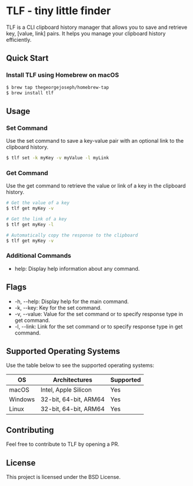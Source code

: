# TLF - tiny little finder 

TLF is a CLI clipboard history manager that allows you to save and retrieve key, [value, link] pairs. It helps you manage your clipboard history efficiently.

## Quick Start

### Install TLF using Homebrew on macOS
```bash
$ brew tap thegeorgejoseph/homebrew-tap
$ brew install tlf
```

## Usage

### Set Command
Use the set command to save a key-value pair with an optional link to the clipboard history.

```bash
$ tlf set -k myKey -v myValue -l myLink
```

### Get Command
Use the get command to retrieve the value or link of a key in the clipboard history.

```bash
# Get the value of a key
$ tlf get myKey -v

# Get the link of a key
$ tlf get myKey -l

# Automatically copy the response to the clipboard
$ tlf get myKey -v
```

### Additional Commands
- help: Display help information about any command.

## Flags
- -h, --help: Display help for the main command.
- -k, --key: Key for the set command.
- -v, --value: Value for the set command or to specify response type in get command.
- -l, --link: Link for the set command or to specify response type in get command.

## Supported Operating Systems
Use the table below to see the supported operating systems:

| OS       | Architectures           | Supported |
|----------|-------------------------|-----------|
| macOS    | Intel, Apple Silicon    |  Yes      |
| Windows  | 32-bit, 64-bit, ARM64   |  Yes      |
| Linux    | 32-bit, 64-bit, ARM64   |  Yes      |

## Contributing

Feel free to contribute to TLF by opening a PR.

## License

This project is licensed under the BSD License.





